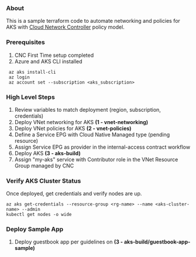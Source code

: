 ### About <a name = "about"></a>

This is a sample terraform code to automate networking and policies for AKS with [Cloud Network Controller](https://www.cisco.com/c/en/us/solutions/data-center-virtualization/application-centric-infrastructure/cloud-network-controller.html) policy model.

### Prerequisites

1. CNC First Time setup completed
2. Azure and AKS CLI installed

```
 az aks install-cli
 az login
 az account set --subscription <aks_subscription>
```

### High Level Steps

1. Review variables to match deployment (region, subscription, credentials)
2. Deploy VNet networking for AKS **(1 - vnet-networking)**
3. Deploy VNet policies for AKS **(2 - vnet-policies)**
4. Define a Service EPG with Cloud Native Managed type (pending resource)
5. Assign Service EPG as provider in the internal-access contract workflow
6. Deploy AKS **(3 - aks-build)**
7. Assign "my-aks" service with Contributor role in the VNet Resource Group managed by CNC 

### Verify AKS Cluster Status

Once deployed, get credentials and verify nodes are up.

```
az aks get-credentials --resource-group <rg-name> --name <aks-cluster-name> --admin
kubectl get nodes -o wide
```
### Deploy Sample App

1. Deploy guestbook app per guidelines on **(3 - aks-build/guestbook-app-sample)**
